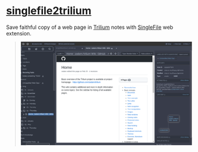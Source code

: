 # [singlefile2trilium](singlefile2trilium/README.md)
Save faithful copy of a web page in [Trilium](https://github.com/zadam/trilium) notes with [SingleFile](https://github.com/gildas-lormeau/SingleFile) web extension.
> ![](singlefile2trilium/img/page-rendered-in-trilium.png)
